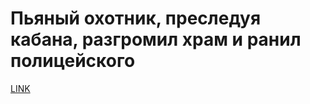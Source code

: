 # Пьяный охотник, преследуя кабана, разгромил храм и ранил полицейского 



[LINK](https://varlamov.ru/3215207.html)